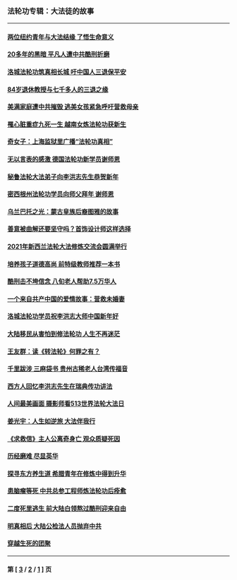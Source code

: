 ### 法轮功专辑：大法徒的故事
---
#### [两位纽约青年与大法结缘 了悟生命意义](../../pages/nf1147481/n14002785.md?07060430) 
#### [20多年的黑暗 平凡人遭中共酷刑折磨](../../pages/nf1147481/n13997976.md?07060430) 
#### [洛城法轮功筑真相长城 吁中国人三退保平安](../../pages/nf1147481/n13892471.md?07060430) 
#### [84岁退休教授与七千多人的三退之缘](../../pages/nf1147481/n13796650.md?07060430) 
#### [美满家庭遭中共摧毁 逃美女孩紧急呼吁营救母亲](../../pages/nf1147481/n13792859.md?07060430) 
#### [罹心脏重症九死一生 越南女炼法轮功获新生](../../pages/nf1147481/n13732766.md?07060430) 
#### [奇女子：上海监狱里广播“法轮功真相”](../../pages/nf1147481/n13726443.md?07060430) 
#### [无以言表的感激 德国法轮功新学员谢师恩](../../pages/nf1147481/n13543790.md?07060430) 
#### [秘鲁法轮大法弟子向李洪志先生恭贺新年](../../pages/nf1147481/n13540182.md?07060430) 
#### [密西根州法轮功学员向师父拜年 谢师恩](../../pages/nf1147481/n13538183.md?07060430) 
#### [乌兰巴托之光：蒙古皇族后裔图雅的故事](../../pages/nf1147481/n13155759.md?07060430) 
#### [善意被曲解还要坚守吗？首饰设计师这样选择](../../pages/nf1147481/n13077575.md?07060430) 
#### [2021年新西兰法轮大法修炼交流会圆满举行](../../pages/nf1147481/n13033149.md?07060430) 
#### [培养孩子道德高尚 前特级教师推荐一本书](../../pages/nf1147481/n12938640.md?07060430) 
#### [酷刑击不垮信念 八旬老人帮助7.5万华人](../../pages/nf1147481/n12880712.md?07060430) 
#### [一个来自共产中国的爱情故事：营救未婚妻](../../pages/nf1147481/n12778386.md?07060430) 
#### [洛城法轮功学员祝李洪志大师中国新年好](../../pages/nf1147481/n12724685.md?07060430) 
#### [大陆移民从害怕到修法轮功 人生不再迷茫](../../pages/nf1147481/n12414325.md?07060430) 
#### [王友群：读《转法轮》何罪之有？](../../pages/nf1147481/n12408647.md?07060430) 
#### [千里跋涉 三麻袋书 贵州古稀老人台湾传福音](../../pages/nf1147481/n12198750.md?07060430) 
#### [西方人回忆李洪志先生在瑞典传功讲法](../../pages/nf1147481/n12099607.md?07060430) 
#### [人间最美画面 摄影师看513世界法轮大法日](../../pages/nf1147481/n12094118.md?07060430) 
#### [姜光宇：人生如逆旅 大法伴我行](../../pages/nf1147481/n12088664.md?07060430) 
#### [《求救信》主人公离奇身亡 观众质疑死因](../../pages/nf1147481/n11845215.md?07060430) 
#### [历经磨难 尽显英华](../../pages/nf1147481/n11723297.md?07060430) 
#### [探寻东方养生道 希腊青年在修炼中得到升华](../../pages/nf1147481/n11494502.md?07060430) 
#### [患脑瘤等死 中共总参工程师炼法轮功后痊愈](../../pages/nf1147481/n11466682.md?07060430) 
#### [二度死里逃生 前大陆白领熬过酷刑迎来自由](../../pages/nf1147481/n11368594.md?07060430) 
#### [明真相后 大陆公检法人员抛弃中共](../../pages/nf1147481/n11358618.md?07060430) 
#### [穿越生死的团聚](../../pages/nf1147481/n11258922.md?07060430) 

---
#### 第 [ [3](./3.md?07060430) / [2](./2.md?07060430) / [1](./1.md?07060430) ] 页
